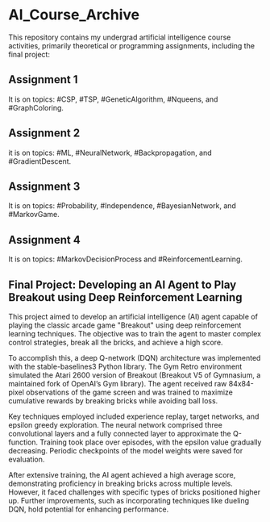 # AI_Course_Archive
This repository contains my undergrad artificial intelligence course activities, primarily theoretical or programming assignments, including the final project:

## Assignment 1
It is on topics: #CSP, #TSP, #GeneticAlgorithm, #Nqueens, and #GraphColoring.

## Assignment 2
it is on topics: #ML, #NeuralNetwork, #Backpropagation, and #GradientDescent.

## Assignment 3
It is on topics: #Probability, #Independence, #BayesianNetwork, and #MarkovGame.

## Assignment 4
It is on topics: #MarkovDecisionProcess and #ReinforcementLearning.

## Final Project: Developing an AI Agent to Play Breakout using Deep Reinforcement Learning
This project aimed to develop an artificial intelligence (AI) agent capable of playing the classic arcade game "Breakout" using deep reinforcement learning techniques. The objective was to train the agent to master complex control strategies, break all the bricks, and achieve a high score.

To accomplish this, a deep Q-network (DQN) architecture was implemented with the stable-baselines3 Python library. The Gym Retro environment simulated the Atari 2600 version of Breakout (Breakout V5 of Gymnasium, a maintained fork of OpenAI’s Gym library). The agent received raw 84x84-pixel observations of the game screen and was trained to maximize cumulative rewards by breaking bricks while avoiding ball loss.

Key techniques employed included experience replay, target networks, and epsilon greedy exploration. The neural network comprised three convolutional layers and a fully connected layer to approximate the Q-function. Training took place over episodes, with the epsilon value gradually decreasing. Periodic checkpoints of the model weights were saved for evaluation.

After extensive training, the AI agent achieved a high average score, demonstrating proficiency in breaking bricks across multiple levels. However, it faced challenges with specific types of bricks positioned higher up. Further improvements, such as incorporating techniques like dueling DQN, hold potential for enhancing performance.
